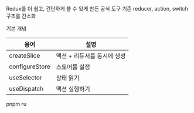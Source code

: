 
Redux를 더 쉽고, 간단하게 쓸 수 있게 만든 공식 도구
기존 reducer, action, switch 구조를 간소화

기본 개념

| 용어             | 설명               |
| -------------- | ---------------- |
| createSlice    | 액션 + 리듀서를 동시에 생성 |
| configureStore | 스토어를 설정          |
| useSelector    | 상태 읽기            |
| useDispatch    | 액션 실행하기          |
pnpm ru